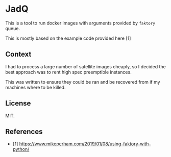 # JadQ

This is a tool to run docker images with arguments provided by `faktory`
queue.

This is mostly based on the example code provided here [1]

## Context

I had to process a large number of satellite images cheaply, so I decided
the best approach was to rent high spec preemptible instances.

This was written to ensure they could be ran and be recovered from if my
machines where to be killed.

## License

MIT.

## References

* [1] https://www.mikeperham.com/2019/01/08/using-faktory-with-python/
